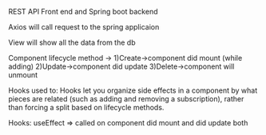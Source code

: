 REST API Front end and Spring boot backend

Axios will call request to the spring applicaion

View will show all the data from the db

Component lifecycle method -> 1)Create->component did mount (while adding)
                              2)Update->component did update
                              3)Delete->component will unmount

Hooks used to:  Hooks let you organize side effects in a component by what pieces are related (such as adding and removing a subscription), rather than forcing a split based on lifecycle methods. 

Hooks:
useEffect => called on component did mount and did update both